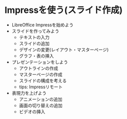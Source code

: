 Impressを使う(スライド作成)
=======

- LibreOffice Impressを始めよう
- スライドを作ってみよう
  - テキストの入力
  - スライドの追加
  - デザインの変更(レイアウト・マスターページ)
  - グラフ・表の挿入
- プレゼンテーションをしよう
  - アウトラインの作成
  - マスターページの作成
  - スライドの構成を考える
  - tips: Impressリモート
- 表現力を上げよう
  - アニメーションの追加
  - 画面の切り替えの追加
  - ビデオの挿入

